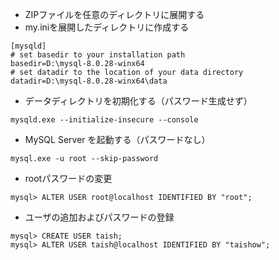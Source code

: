 * ZIPファイルを任意のディレクトリに展開する
* my.iniを展開したディレクトリに作成する

```
[mysqld]
# set basedir to your installation path
basedir=D:\mysql-8.0.28-winx64
# set datadir to the location of your data directory
datadir=D:\mysql-8.0.28-winx64\data
```

* データディレクトリを初期化する（パスワード生成せず）

```
mysqld.exe --initialize-insecure --console
```

* MySQL Server を起動する（パスワードなし）

```
mysql.exe -u root --skip-password
```

* rootパスワードの変更

```
mysql> ALTER USER root@localhost IDENTIFIED BY "root";
```

* ユーザの追加およびパスワードの登録

```
mysql> CREATE USER taish;
mysql> ALTER USER taish@localhost IDENTIFIED BY "taishow";
```
